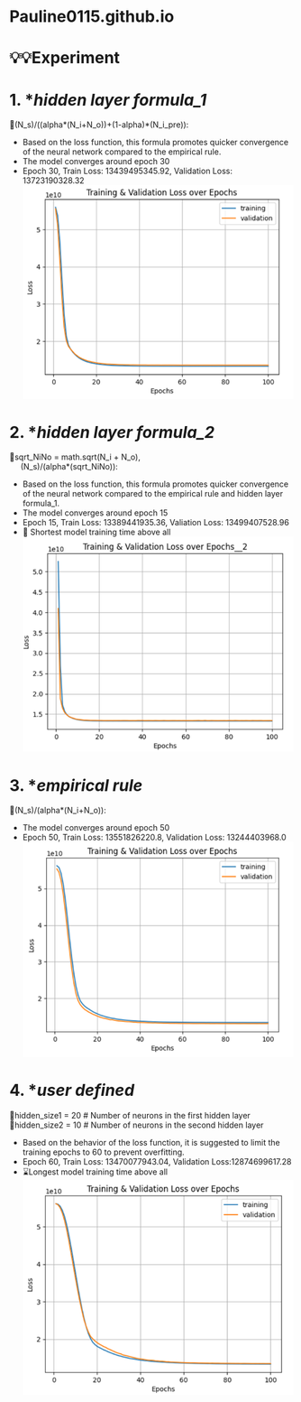 # Pauline0115.github.io

# 💡💡Experiment
# 1. *_hidden layer formula_1_
🔎(N_s)/((alpha*(N_i+N_o))+(1-alpha)*(N_i_pre)):<br>
+  Based on the loss function, this formula promotes quicker convergence of the neural network compared to the empirical rule.
+  The model converges around epoch 30
+  Epoch 30, Train Loss: 13439495345.92, Validation Loss: 13723190328.32
![Training & Validation Loss over Epochs](./chart/new-formula_1.png)
# 2. *_hidden layer formula_2_
🔎sqrt_NiNo = math.sqrt(N_i + N_o), <br>
&nbsp;&nbsp;&nbsp;&nbsp;&nbsp;(N_s)/(alpha*(sqrt_NiNo)):<br>
+  Based on the loss function, this formula promotes quicker convergence of the neural network compared to the empirical rule and hidden layer formula_1.
+  The model converges around epoch 15
+  Epoch 15, Train Loss: 13389441935.36, Valiation Loss: 13499407528.96
+ 💖 Shortest model training time above all
![Training & Validation Loss over Epochs](./chart/new-formula_2.png)
# 3. *_empirical rule_
🔎(N_s)/(alpha*(N_i+N_o)):<br>
+  The model converges around epoch 50
+  Epoch 50, Train Loss: 13551826220.8, Validation Loss: 13244403968.0
![Training & Validation Loss over Epochs](./chart/empirical-rule.png)
# 4. *_user defined_
🔎hidden_size1 = 20  # Number of neurons in the first hidden layer<br>
🔎hidden_size2 = 10  # Number of neurons in the second hidden layer
+  Based on the behavior of the loss function, it is suggested to limit the training epochs to 60 to prevent overfitting. 
+  Epoch 60, Train Loss: 13470077943.04, Validation Loss:12874699617.28
+  ⌛Longest model training time above all<br>
![Training & Validation Loss over Epochs](./chart/user-defined.png)




